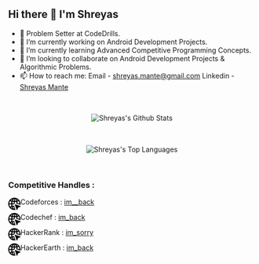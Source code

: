 ## Hi there 👋 I'm Shreyas

- 👨 Problem Setter at CodeDrills.
- 🔭 I’m currently working on Android Development Projects.
- 🌱 I’m currently learning Advanced Competitive Programming Concepts.
- 👯 I’m looking to collaborate on Android Development Projects & Algorithmic Problems.
- 📫 How to reach me: Email - [shreyas.mante@gmail.com](mailto:shreyas.mante@gmail.com) Linkedin - [Shreyas Mante](https://www.linkedin.com/in/shreyas-mante/)





<br>
<p align="center">
<img align="center" src="https://github-readme-stats.vercel.app/api?username=shreyas-mante&&show_icons=true" alt="Shreyas's Github Stats">
</p>
<br>
<p align="center">
<img align="center" src="https://github-readme-stats.vercel.app/api/top-langs/?username=shreyas-mante" alt="Shreyas's Top Languages">
</p>
<br>


### Competitive Handles :


<img align="left" alt="shreyas-mante | Twitter" width="25px" src="https://github.com/JayeshShelar/JayeshShelar/blob/master/assets/web.png" /> Codeforces : [im__back](https://codeforces.com/profile/im__back)

<img align="left" alt="shreyas-mante | Twitter" width="25px" src="https://github.com/JayeshShelar/JayeshShelar/blob/master/assets/web.png" /> Codechef : [im_back](https://www.codechef.com/users/im_back)

<img align="left" alt="shreyas-mante | Twitter" width="25px" src="https://github.com/JayeshShelar/JayeshShelar/blob/master/assets/web.png" /> HackerRank : [im_sorry](https://www.hackerrank.com/profile/im_sorry)

<img align="left" alt="shreyas-mante | Twitter" width="25px" src="https://github.com/JayeshShelar/JayeshShelar/blob/master/assets/web.png" /> HackerEarth : [im_back](https://www.hackerearth.com/@im_back)

</br>





